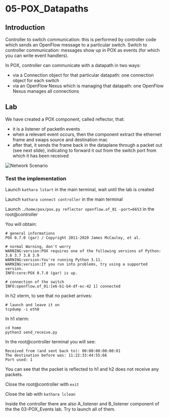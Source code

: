 # 05-POX_Datapaths

## Introduction

Controller to switch communication: this is performed by controller code which sends an OpenFlow message to a particular switch.
Switch to controller communication: messages show up in POX as events (for which you can write event handlers).

In POX, controller can communicate with a datapath in two ways:
* via a Connection object for that particular datapath: one connection object for each switch
* via an OpenFlow Nexus which is managing that datapath: one OpenFlow Nexus manages all connections

## Lab

We have created a POX component, called reflector, that: 
* it is a listener of packetIn events
* when a relevant event occurs, then the component extract the ethernet frame and swaps source and destination mac
*  after that, it sends the frame back in the dataplane through a packet out (see next slide), indicating to forward it out from the switch port from which it has been received

![Network Scenario](/images/network_image1.png)

### Test the implementation

Launch ```kathara lstart``` in the main terminal, wait until the lab is created

Launch ```kathara connect controller``` in the main terminal

Launch ```./home/pox/pox.py reflector openflow.of_01 -port=6653``` in the root@controller

You will obtain: 
```
# general informations
POX 0.7.0 (gar) / Copyright 2011-2020 James McCauley, et al.

# normal Warning, don't worry
WARNING:version:POX requires one of the following versions of Python: 3.6 3.7 3.8 3.9
WARNING:version:You're running Python 3.11.
WARNING:version:If you run into problems, try using a supported version.
INFO:core:POX 0.7.0 (gar) is up.

# connection of the switch
INFO:openflow.of_01:[e6-b1-b4-df-ec-42 1] connected
```

In h2 xterm, to see that no packet arrives:
```
# launch and leave it on
tcpdump -i eth0 
```

In h1 xterm:
```
cd home
python3 send_receive.py 
```

In the root@controller terminal you will see:
```
Received from (and sent back to): 00:00:00:00:00:01
The destination before was: 11:22:33:44:55:66
Port used: 1
```

You can see that the packet is reflected to h1 and h2 does not receive any packets.

Close the root@controller with ```exit```

Close the lab with ```kathara lclean```


Inside the controller there are also A_listener and B_listener component of the the 03-POX_Events lab. Try to launch all of them.